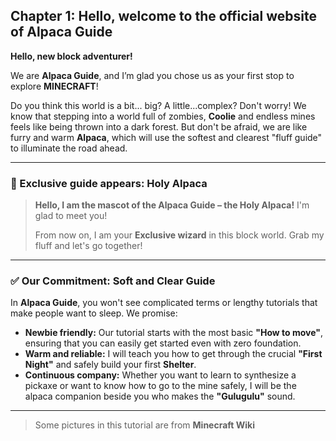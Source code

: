 ## Chapter 1: Hello, welcome to the official website of Alpaca Guide

**Hello, new block adventurer!**

We are **Alpaca Guide**, and I’m glad you chose us as your first stop to explore **MINECRAFT**!

Do you think this world is a bit... big? A little...complex? Don't worry! We know that stepping into a world full of zombies, **Coolie** and endless mines feels like being thrown into a dark forest. But don't be afraid, we are like furry and warm **Alpaca**, which will use the softest and clearest "fluff guide" to illuminate the road ahead.

------

### 🩷 Exclusive guide appears: Holy Alpaca

> **Hello, I am the mascot of the Alpaca Guide – the Holy Alpaca!** I'm glad to meet you!
>
> From now on, I am your **Exclusive wizard** in this block world. Grab my fluff and let's go together!

------

### ✅ Our Commitment: Soft and Clear Guide

In **Alpaca Guide**, you won't see complicated terms or lengthy tutorials that make people want to sleep. We promise:

- **Newbie friendly:** Our tutorial starts with the most basic **"How to move"**, ensuring that you can easily get started even with zero foundation.
- **Warm and reliable:** I will teach you how to get through the crucial **"First Night"** and safely build your first **Shelter**.
- **Continuous company:** Whether you want to learn to synthesize a pickaxe or want to know how to go to the mine safely, I will be the alpaca companion beside you who makes the **"Gulugulu"** sound.

------

> Some pictures in this tutorial are from **Minecraft Wiki**